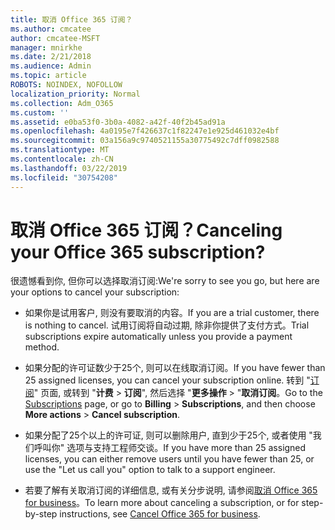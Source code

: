 ```yaml
---
title: 取消 Office 365 订阅？
ms.author: cmcatee
author: cmcatee-MSFT
manager: mnirkhe
ms.date: 2/21/2018
ms.audience: Admin
ms.topic: article
ROBOTS: NOINDEX, NOFOLLOW
localization_priority: Normal
ms.collection: Adm_O365
ms.custom: ''
ms.assetid: e0ba53f0-3b0a-4082-a42f-40f2b45ad91a
ms.openlocfilehash: 4a0195e7f426637c1f82247e1e925d461032e4bf
ms.sourcegitcommit: 03a156a9c9740521155a30775492c7dff0982588
ms.translationtype: MT
ms.contentlocale: zh-CN
ms.lasthandoff: 03/22/2019
ms.locfileid: "30754208"
---
```

# <a name="canceling-your-office-365-subscription"></a><span data-ttu-id="987bc-102">取消 Office 365 订阅？</span><span class="sxs-lookup"><span data-stu-id="987bc-102">Canceling your Office 365 subscription?</span></span>

<span data-ttu-id="987bc-103">很遗憾看到你, 但你可以选择取消订阅:</span><span class="sxs-lookup"><span data-stu-id="987bc-103">We're sorry to see you go, but here are your options to cancel your subscription:</span></span>
  
- <span data-ttu-id="987bc-104">如果你是试用客户, 则没有要取消的内容。</span><span class="sxs-lookup"><span data-stu-id="987bc-104">If you are a trial customer, there is nothing to cancel.</span></span> <span data-ttu-id="987bc-105">试用订阅将自动过期, 除非你提供了支付方式。</span><span class="sxs-lookup"><span data-stu-id="987bc-105">Trial subscriptions expire automatically unless you provide a payment method.</span></span>
    
- <span data-ttu-id="987bc-106">如果分配的许可证数少于25个, 则可以在线取消订阅。</span><span class="sxs-lookup"><span data-stu-id="987bc-106">If you have fewer than 25 assigned licenses, you can cancel your subscription online.</span></span> <span data-ttu-id="987bc-107">转到 "[订阅](https://go.microsoft.com/fwlink/p/?linkid=842054)" 页面, 或转到 "**计费** \> **订阅**", 然后选择 "**更多操作** \> "**取消订阅**。</span><span class="sxs-lookup"><span data-stu-id="987bc-107">Go to the [Subscriptions](https://go.microsoft.com/fwlink/p/?linkid=842054) page, or go to **Billing** \> **Subscriptions**, and then choose **More actions** \> **Cancel subscription**.</span></span>
    
- <span data-ttu-id="987bc-108">如果分配了25个以上的许可证, 则可以删除用户, 直到少于25个, 或者使用 "我们呼叫你" 选项与支持工程师交谈。</span><span class="sxs-lookup"><span data-stu-id="987bc-108">If you have more than 25 assigned licenses, you can either remove users until you have fewer than 25, or use the "Let us call you" option to talk to a support engineer.</span></span>
    
- <span data-ttu-id="987bc-109">若要了解有关取消订阅的详细信息, 或有关分步说明, 请参阅[取消 Office 365 for business](https://support.office.com/article/b1bc0bef-4608-4601-813a-cdd9f746709a)。</span><span class="sxs-lookup"><span data-stu-id="987bc-109">To learn more about canceling a subscription, or for step-by-step instructions, see [Cancel Office 365 for business](https://support.office.com/article/b1bc0bef-4608-4601-813a-cdd9f746709a).</span></span>
    

